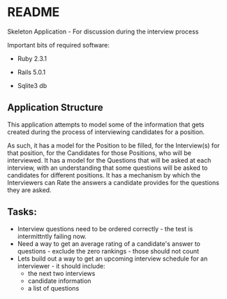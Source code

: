# README

Skeleton Application - For discussion during the interview process

Important bits of required software:

* Ruby 2.3.1

* Rails 5.0.1

* Sqlite3 db


## Application Structure

This application attempts to model some of the information that gets created during the process of
interviewing candidates for a position.

As such, it has a model for the Position to be filled, for the Interview(s) for that position,
for the Candidates for those Positions, who will be interviewed.  It has a model for the Questions
that will be asked at each interview, with an understanding that some questions will be asked to
candidates for different positions.  It has a mechanism by which the Interviewers can Rate the answers
a candidate provides for the questions they are asked.

## Tasks:

* Interview questions need to be ordered correctly - the test is intermittntly failing now.
* Need a way to get an average rating of a candidate's answer to questions - exclude the zero rankings - those should not count
* Lets build out a way to get an upcoming interview schedule for an interviewer - it should include:
  * the next two interviews
  * candidate information
  * a list of questions
